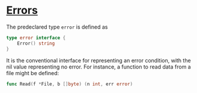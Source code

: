 # [Errors](#errors)

The predeclared type `error` is defined as

```go
type error interface {
	Error() string
}
```

It is the conventional interface for representing an error condition, with the nil value representing no error. For instance, a function to read data from a file might be defined:

```go
func Read(f *File, b []byte) (n int, err error)
```
